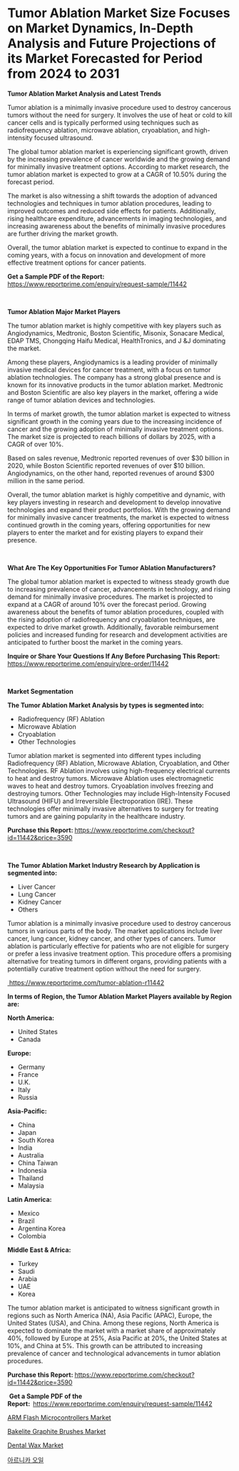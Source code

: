 <p><h1>Tumor Ablation Market Size Focuses on Market Dynamics, In-Depth Analysis and Future Projections of its Market Forecasted for Period from 2024 to 2031</h1></p><p><strong>Tumor Ablation Market Analysis and Latest Trends</strong></p>
<p><p>Tumor ablation is a minimally invasive procedure used to destroy cancerous tumors without the need for surgery. It involves the use of heat or cold to kill cancer cells and is typically performed using techniques such as radiofrequency ablation, microwave ablation, cryoablation, and high-intensity focused ultrasound.</p><p>The global tumor ablation market is experiencing significant growth, driven by the increasing prevalence of cancer worldwide and the growing demand for minimally invasive treatment options. According to market research, the tumor ablation market is expected to grow at a CAGR of 10.50% during the forecast period.</p><p>The market is also witnessing a shift towards the adoption of advanced technologies and techniques in tumor ablation procedures, leading to improved outcomes and reduced side effects for patients. Additionally, rising healthcare expenditure, advancements in imaging technologies, and increasing awareness about the benefits of minimally invasive procedures are further driving the market growth.</p><p>Overall, the tumor ablation market is expected to continue to expand in the coming years, with a focus on innovation and development of more effective treatment options for cancer patients.</p></p>
<p><strong>Get a Sample PDF of the Report:&nbsp;</strong> <a href="https://www.reportprime.com/enquiry/request-sample/11442">https://www.reportprime.com/enquiry/request-sample/11442</a></p>
<p>&nbsp;</p>
<p><strong>Tumor Ablation Major Market Players</strong></p>
<p><p>The tumor ablation market is highly competitive with key players such as Angiodynamics, Medtronic, Boston Scientific, Misonix, Sonacare Medical, EDAP TMS, Chongqing Haifu Medical, HealthTronics, and J &J dominating the market. </p><p>Among these players, Angiodynamics is a leading provider of minimally invasive medical devices for cancer treatment, with a focus on tumor ablation technologies. The company has a strong global presence and is known for its innovative products in the tumor ablation market. Medtronic and Boston Scientific are also key players in the market, offering a wide range of tumor ablation devices and technologies.</p><p>In terms of market growth, the tumor ablation market is expected to witness significant growth in the coming years due to the increasing incidence of cancer and the growing adoption of minimally invasive treatment options. The market size is projected to reach billions of dollars by 2025, with a CAGR of over 10%.</p><p>Based on sales revenue, Medtronic reported revenues of over $30 billion in 2020, while Boston Scientific reported revenues of over $10 billion. Angiodynamics, on the other hand, reported revenues of around $300 million in the same period.</p><p>Overall, the tumor ablation market is highly competitive and dynamic, with key players investing in research and development to develop innovative technologies and expand their product portfolios. With the growing demand for minimally invasive cancer treatments, the market is expected to witness continued growth in the coming years, offering opportunities for new players to enter the market and for existing players to expand their presence.</p></p>
<p>&nbsp;</p>
<p><strong>What Are The Key Opportunities For Tumor Ablation Manufacturers?</strong></p>
<p><p>The global tumor ablation market is expected to witness steady growth due to increasing prevalence of cancer, advancements in technology, and rising demand for minimally invasive procedures. The market is projected to expand at a CAGR of around 10% over the forecast period. Growing awareness about the benefits of tumor ablation procedures, coupled with the rising adoption of radiofrequency and cryoablation techniques, are expected to drive market growth. Additionally, favorable reimbursement policies and increased funding for research and development activities are anticipated to further boost the market in the coming years.</p></p>
<p><strong>Inquire or Share Your Questions If Any Before Purchasing This Report:</strong> <a href="https://www.reportprime.com/enquiry/pre-order/11442">https://www.reportprime.com/enquiry/pre-order/11442</a></p>
<p>&nbsp;</p>
<p><strong>Market Segmentation</strong></p>
<p><strong>The Tumor Ablation Market Analysis by types is segmented into:</strong></p>
<p><ul><li>Radiofrequency (RF) Ablation</li><li>Microwave Ablation</li><li>Cryoablation</li><li>Other Technologies</li></ul></p>
<p><p>Tumor ablation market is segmented into different types including Radiofrequency (RF) Ablation, Microwave Ablation, Cryoablation, and Other Technologies. RF Ablation involves using high-frequency electrical currents to heat and destroy tumors. Microwave Ablation uses electromagnetic waves to heat and destroy tumors. Cryoablation involves freezing and destroying tumors. Other Technologies may include High-Intensity Focused Ultrasound (HIFU) and Irreversible Electroporation (IRE). These technologies offer minimally invasive alternatives to surgery for treating tumors and are gaining popularity in the healthcare industry.</p></p>
<p><strong>Purchase this Report:&nbsp;</strong><a href="https://www.reportprime.com/checkout?id=11442&price=3590">https://www.reportprime.com/checkout?id=11442&price=3590</a></p>
<p>&nbsp;</p>
<p><strong>The Tumor Ablation Market Industry Research by Application is segmented into:</strong></p>
<p><ul><li>Liver Cancer</li><li>Lung Cancer</li><li>Kidney Cancer</li><li>Others</li></ul></p>
<p><p>Tumor ablation is a minimally invasive procedure used to destroy cancerous tumors in various parts of the body. The market applications include liver cancer, lung cancer, kidney cancer, and other types of cancers. Tumor ablation is particularly effective for patients who are not eligible for surgery or prefer a less invasive treatment option. This procedure offers a promising alternative for treating tumors in different organs, providing patients with a potentially curative treatment option without the need for surgery.</p></p>
<p><a href="https://www.reportprime.com/tumor-ablation-r11442">&nbsp;https://www.reportprime.com/tumor-ablation-r11442</a></p>
<p><strong>In terms of Region, the Tumor Ablation Market Players available by Region are:</strong></p>
<p>
    <p> <strong> North America: </strong>
        <ul>
            <li>United States</li>
            <li>Canada</li>
        </ul>
        </p> 
    <p> <strong> Europe: </strong>
        <ul>
            <li>Germany</li>
            <li>France</li>
            <li>U.K.</li>
            <li>Italy</li>
            <li>Russia</li>
        </ul>
        </p> 
    <p> <strong> Asia-Pacific: </strong>
        <ul>
            <li>China</li>
            <li>Japan</li>
            <li>South Korea</li>
            <li>India</li>
            <li>Australia</li>
            <li>China Taiwan</li>
            <li>Indonesia</li>
            <li>Thailand</li>
            <li>Malaysia</li>
        </ul>
        </p> 
    <p> <strong> Latin America: </strong>
        <ul>
            <li>Mexico</li>
            <li>Brazil</li>
            <li>Argentina Korea</li>
            <li>Colombia</li>
        </ul>
        </p> 
    <p> <strong> Middle East & Africa: </strong>
        <ul>
            <li>Turkey</li>
            <li>Saudi</li>
            <li>Arabia</li>
            <li>UAE</li>
            <li>Korea</li>
        </ul>
    </p>
    </p>
<p><p>The tumor ablation market is anticipated to witness significant growth in regions such as North America (NA), Asia Pacific (APAC), Europe, the United States (USA), and China. Among these regions, North America is expected to dominate the market with a market share of approximately 40%, followed by Europe at 25%, Asia Pacific at 20%, the United States at 10%, and China at 5%. This growth can be attributed to increasing prevalence of cancer and technological advancements in tumor ablation procedures.</p></p>
<p><strong>Purchase this Report: </strong><a href="https://www.reportprime.com/checkout?id=11442&price=3590">https://www.reportprime.com/checkout?id=11442&price=3590</a></p>
<p>&nbsp;<strong>Get a Sample PDF of the Report:&nbsp;&nbsp;</strong><a href="https://www.reportprime.com/enquiry/request-sample/11442">https://www.reportprime.com/enquiry/request-sample/11442</a></p>
<p><strong></strong></p>
<p><p><a href="https://www.linkedin.com/pulse/arm-flash-microcontrollers-market-trends-forecast-competitive-hczec?trackingId=B84vzUa7mvReU3QP6QppZg%3D%3D">ARM Flash Microcontrollers Market</a></p><p><a href="https://www.linkedin.com/pulse/bakelite-graphite-brushes-market-outlook-industry-overview-ywsdc?trackingId=pC4vRLa5rUdr3fkN%2Fltm9Q%3D%3D">Bakelite Graphite Brushes Market</a></p><p><a href="https://github.com/CliffMedina6/Market-Research-Report-List-4/blob/main/dental-wax-market.md">Dental Wax Market</a></p><p><a href="https://github.com/oajzkywllm460/Market-Research-Report-List-1/blob/main/831971324182.md">아르니카 오일</a></p></p>